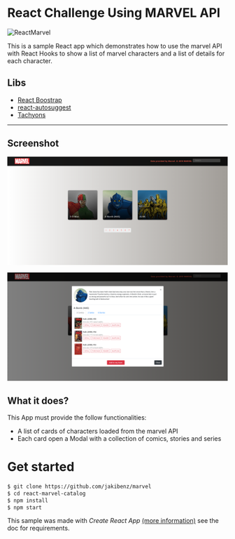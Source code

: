 # React Challenge Using MARVEL API

![ReactMarvel](./docs/mavel-logo.PNG)

This is a sample React app which demonstrates how to use the marvel API with React Hooks to show a list of marvel characters and a list of details for each character.

## Libs
 - [React Boostrap](https://react-bootstrap.github.io/)
 - [react-autosuggest](http://react-autosuggest.js.org/)
 - [Tachyons](http://tachyons.io/)
---
## Screenshot
![Screenshot](./docs/screenshot.PNG)

![Comic books](./docs/screenshot-detail.PNG)

## What it does?
This App must provide the follow functionalities:
 - A list of cards of characters loaded from the marvel API
 - Each card open a Modal with a collection of comics, stories and series

 # Get started

 ```
 $ git clone https://github.com/jakibenz/marvel
 $ cd react-marvel-catalog
 $ npm install
 $ npm start
 ```

 This sample was made with *Create React App* [(more information)](https://github.com/facebookincubator/create-react-app/issues/new) see the doc for requirements.